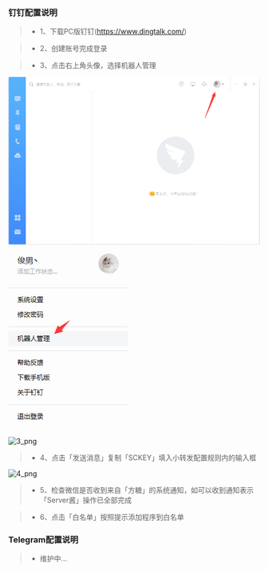 
### 钉钉配置说明

> * 1、下载PC版钉钉(https://www.dingtalk.com/)

> * 2、创建账号完成登录

> * 3、点击右上角头像，选择机器人管理

![d1_png](https://raw.githubusercontent.com/tjn648609716/resources/master/images/d1.png)
![d2_png](https://raw.githubusercontent.com/tjn648609716/resources/master/images/d2.png)

![3_png](https://raw.githubusercontent.com/tjn648609716/resources/master/images/3.png)

> * 4、点击「发送消息」复制「SCKEY」填入小转发配置规则内的输入框 

![4_png](https://raw.githubusercontent.com/tjn648609716/resources/master/images/4.png)

> * 5、检查微信是否收到来自「方糖」的系统通知，如可以收到通知表示「Server酱」操作已全部完成 

> * 6、点击「白名单」按照提示添加程序到白名单

### Telegram配置说明

> * 维护中...
